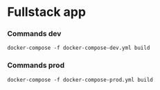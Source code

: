 # Fullstack app


### Commands dev
```docker-compose -f docker-compose-dev.yml build```

### Commands prod
```docker-compose -f docker-compose-prod.yml build```